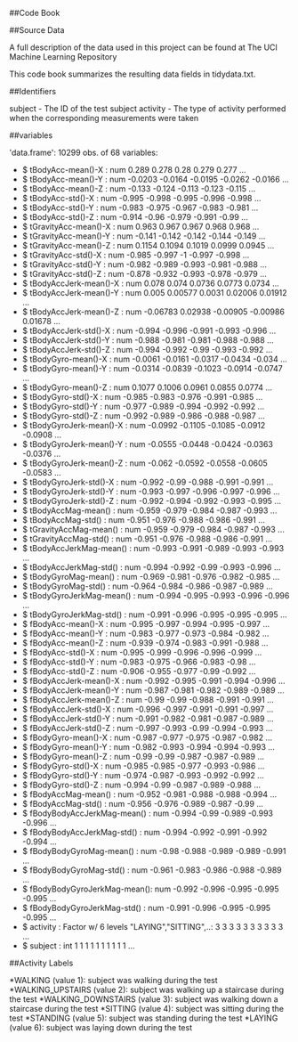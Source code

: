 ##Code Book

##Source Data

A full description of the data used in this project can be found at The UCI Machine Learning Repository

This code book summarizes the resulting data fields in tidydata.txt.

##Identifiers

subject - The ID of the test subject
activity - The type of activity performed when the corresponding measurements were taken


##variables

'data.frame':	10299 obs. of  68 variables:
* $ tBodyAcc-mean()-X          : num  0.289 0.278 0.28 0.279 0.277 ...
* $ tBodyAcc-mean()-Y          : num  -0.0203 -0.0164 -0.0195 -0.0262 -0.0166 ...
* $ tBodyAcc-mean()-Z          : num  -0.133 -0.124 -0.113 -0.123 -0.115 ...
* $ tBodyAcc-std()-X           : num  -0.995 -0.998 -0.995 -0.996 -0.998 ...
* $ tBodyAcc-std()-Y           : num  -0.983 -0.975 -0.967 -0.983 -0.981 ...
* $ tBodyAcc-std()-Z           : num  -0.914 -0.96 -0.979 -0.991 -0.99 ...
* $ tGravityAcc-mean()-X       : num  0.963 0.967 0.967 0.968 0.968 ...
* $ tGravityAcc-mean()-Y       : num  -0.141 -0.142 -0.142 -0.144 -0.149 ...
* $ tGravityAcc-mean()-Z       : num  0.1154 0.1094 0.1019 0.0999 0.0945 ...
* $ tGravityAcc-std()-X        : num  -0.985 -0.997 -1 -0.997 -0.998 ...
* $ tGravityAcc-std()-Y        : num  -0.982 -0.989 -0.993 -0.981 -0.988 ...
* $ tGravityAcc-std()-Z        : num  -0.878 -0.932 -0.993 -0.978 -0.979 ...
* $ tBodyAccJerk-mean()-X      : num  0.078 0.074 0.0736 0.0773 0.0734 ...
* $ tBodyAccJerk-mean()-Y      : num  0.005 0.00577 0.0031 0.02006 0.01912 ...
* $ tBodyAccJerk-mean()-Z      : num  -0.06783 0.02938 -0.00905 -0.00986 0.01678 ...
* $ tBodyAccJerk-std()-X       : num  -0.994 -0.996 -0.991 -0.993 -0.996 ...
* $ tBodyAccJerk-std()-Y       : num  -0.988 -0.981 -0.981 -0.988 -0.988 ...
* $ tBodyAccJerk-std()-Z       : num  -0.994 -0.992 -0.99 -0.993 -0.992 ...
* $ tBodyGyro-mean()-X         : num  -0.0061 -0.0161 -0.0317 -0.0434 -0.034 ...
* $ tBodyGyro-mean()-Y         : num  -0.0314 -0.0839 -0.1023 -0.0914 -0.0747 ...
* $ tBodyGyro-mean()-Z         : num  0.1077 0.1006 0.0961 0.0855 0.0774 ...
* $ tBodyGyro-std()-X          : num  -0.985 -0.983 -0.976 -0.991 -0.985 ...
* $ tBodyGyro-std()-Y          : num  -0.977 -0.989 -0.994 -0.992 -0.992 ...
* $ tBodyGyro-std()-Z          : num  -0.992 -0.989 -0.986 -0.988 -0.987 ...
* $ tBodyGyroJerk-mean()-X     : num  -0.0992 -0.1105 -0.1085 -0.0912 -0.0908 ...
* $ tBodyGyroJerk-mean()-Y     : num  -0.0555 -0.0448 -0.0424 -0.0363 -0.0376 ...
* $ tBodyGyroJerk-mean()-Z     : num  -0.062 -0.0592 -0.0558 -0.0605 -0.0583 ...
* $ tBodyGyroJerk-std()-X      : num  -0.992 -0.99 -0.988 -0.991 -0.991 ...
* $ tBodyGyroJerk-std()-Y      : num  -0.993 -0.997 -0.996 -0.997 -0.996 ...
* $ tBodyGyroJerk-std()-Z      : num  -0.992 -0.994 -0.992 -0.993 -0.995 ...
* $ tBodyAccMag-mean()         : num  -0.959 -0.979 -0.984 -0.987 -0.993 ...
* $ tBodyAccMag-std()          : num  -0.951 -0.976 -0.988 -0.986 -0.991 ...
* $ tGravityAccMag-mean()      : num  -0.959 -0.979 -0.984 -0.987 -0.993 ...
* $ tGravityAccMag-std()       : num  -0.951 -0.976 -0.988 -0.986 -0.991 ...
* $ tBodyAccJerkMag-mean()     : num  -0.993 -0.991 -0.989 -0.993 -0.993 ...
* $ tBodyAccJerkMag-std()      : num  -0.994 -0.992 -0.99 -0.993 -0.996 ...
* $ tBodyGyroMag-mean()        : num  -0.969 -0.981 -0.976 -0.982 -0.985 ...
* $ tBodyGyroMag-std()         : num  -0.964 -0.984 -0.986 -0.987 -0.989 ...
* $ tBodyGyroJerkMag-mean()    : num  -0.994 -0.995 -0.993 -0.996 -0.996 ...
* $ tBodyGyroJerkMag-std()     : num  -0.991 -0.996 -0.995 -0.995 -0.995 ...
* $ fBodyAcc-mean()-X          : num  -0.995 -0.997 -0.994 -0.995 -0.997 ...
* $ fBodyAcc-mean()-Y          : num  -0.983 -0.977 -0.973 -0.984 -0.982 ...
* $ fBodyAcc-mean()-Z          : num  -0.939 -0.974 -0.983 -0.991 -0.988 ...
* $ fBodyAcc-std()-X           : num  -0.995 -0.999 -0.996 -0.996 -0.999 ...
* $ fBodyAcc-std()-Y           : num  -0.983 -0.975 -0.966 -0.983 -0.98 ...
* $ fBodyAcc-std()-Z           : num  -0.906 -0.955 -0.977 -0.99 -0.992 ...
* $ fBodyAccJerk-mean()-X      : num  -0.992 -0.995 -0.991 -0.994 -0.996 ...
* $ fBodyAccJerk-mean()-Y      : num  -0.987 -0.981 -0.982 -0.989 -0.989 ...
* $ fBodyAccJerk-mean()-Z      : num  -0.99 -0.99 -0.988 -0.991 -0.991 ...
* $ fBodyAccJerk-std()-X       : num  -0.996 -0.997 -0.991 -0.991 -0.997 ...
* $ fBodyAccJerk-std()-Y       : num  -0.991 -0.982 -0.981 -0.987 -0.989 ...
* $ fBodyAccJerk-std()-Z       : num  -0.997 -0.993 -0.99 -0.994 -0.993 ...
* $ fBodyGyro-mean()-X         : num  -0.987 -0.977 -0.975 -0.987 -0.982 ...
* $ fBodyGyro-mean()-Y         : num  -0.982 -0.993 -0.994 -0.994 -0.993 ...
* $ fBodyGyro-mean()-Z         : num  -0.99 -0.99 -0.987 -0.987 -0.989 ...
* $ fBodyGyro-std()-X          : num  -0.985 -0.985 -0.977 -0.993 -0.986 ...
* $ fBodyGyro-std()-Y          : num  -0.974 -0.987 -0.993 -0.992 -0.992 ...
* $ fBodyGyro-std()-Z          : num  -0.994 -0.99 -0.987 -0.989 -0.988 ...
* $ fBodyAccMag-mean()         : num  -0.952 -0.981 -0.988 -0.988 -0.994 ...
* $ fBodyAccMag-std()          : num  -0.956 -0.976 -0.989 -0.987 -0.99 ...
* $ fBodyBodyAccJerkMag-mean() : num  -0.994 -0.99 -0.989 -0.993 -0.996 ...
* $ fBodyBodyAccJerkMag-std()  : num  -0.994 -0.992 -0.991 -0.992 -0.994 ...
* $ fBodyBodyGyroMag-mean()    : num  -0.98 -0.988 -0.989 -0.989 -0.991 ...
* $ fBodyBodyGyroMag-std()     : num  -0.961 -0.983 -0.986 -0.988 -0.989 ...
* $ fBodyBodyGyroJerkMag-mean(): num  -0.992 -0.996 -0.995 -0.995 -0.995 ...
* $ fBodyBodyGyroJerkMag-std() : num  -0.991 -0.996 -0.995 -0.995 -0.995 ...
* $ activity                   : Factor w/ 6 levels "LAYING","SITTING",..: 3 3 3 3 3 3 3 3 3 3 ...
* $ subject                    : int  1 1 1 1 1 1 1 1 1 1 ...

##Activity Labels

*WALKING (value 1): subject was walking during the test
*WALKING_UPSTAIRS (value 2): subject was walking up a staircase during the test
*WALKING_DOWNSTAIRS (value 3): subject was walking down a staircase during the test
*SITTING (value 4): subject was sitting during the test
*STANDING (value 5): subject was standing during the test
*LAYING (value 6): subject was laying down during the test